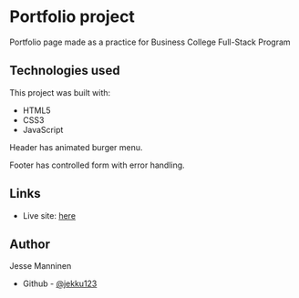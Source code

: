# Portfolio project

Portfolio page made as a practice for Business College Full-Stack Program

## Technologies used

This project was built with:

- HTML5
- CSS3
- JavaScript

Header has animated burger menu.

Footer has controlled form with error handling.

## Links

- Live site: [here](https://public.bc.fi/s2300208/portfolio/)

## Author

Jesse Manninen

- Github - [@jekku123](https://github.com/jekku123)
